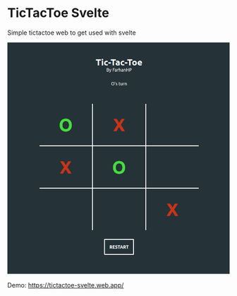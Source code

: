 # TicTacToe Svelte

Simple tictactoe web to get used with svelte

![](https://github.com/FarhanHP/tictactoe-svelte/blob/master/docs/Screenshot%20from%202021-11-16%2020-20-20.png)

Demo: https://tictactoe-svelte.web.app/
